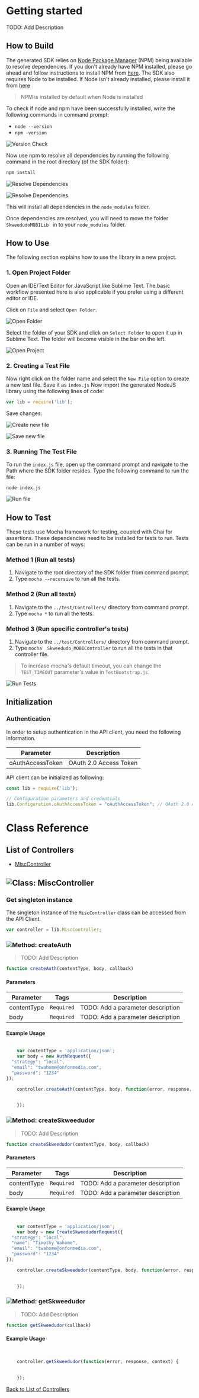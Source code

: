 # Getting started

TODO: Add Description

## How to Build

The generated SDK relies on [Node Package Manager](https://www.npmjs.com/) (NPM) being available to resolve dependencies. If you don't already have NPM installed, please go ahead and follow instructions to install NPM from [here](https://nodejs.org/en/download/).
The SDK also requires Node to be installed. If Node isn't already installed, please install it from [here](https://nodejs.org/en/download/)
> NPM is installed by default when Node is installed

To check if node and npm have been successfully installed, write the following commands in command prompt:

* `node --version`
* `npm -version`

![Version Check](https://apidocs.io/illustration/nodejs?step=versionCheck&workspaceFolder=Skweedudo_MOBI-Node)

Now use npm to resolve all dependencies by running the following command in the root directory (of the SDK folder):

```bash
npm install
```

![Resolve Dependencies](https://apidocs.io/illustration/nodejs?step=resolveDependency1&workspaceFolder=Skweedudo_MOBI-Node)

![Resolve Dependencies](https://apidocs.io/illustration/nodejs?step=resolveDependency2)

This will install all dependencies in the `node_modules` folder.

Once dependencies are resolved, you will need to move the folder `SkweedudoMOBILib ` in to your `node_modules` folder.

## How to Use

The following section explains how to use the library in a new project.

### 1. Open Project Folder
Open an IDE/Text Editor for JavaScript like Sublime Text. The basic workflow presented here is also applicable if you prefer using a different editor or IDE.

Click on `File` and select `Open Folder`.

![Open Folder](https://apidocs.io/illustration/nodejs?step=openFolder)

Select the folder of your SDK and click on `Select Folder` to open it up in Sublime Text. The folder will become visible in the bar on the left.

![Open Project](https://apidocs.io/illustration/nodejs?step=openProject&workspaceFolder=Skweedudo_MOBI-Node)

### 2. Creating a Test File

Now right click on the folder name and select the `New File` option to create a new test file. Save it as `index.js` Now import the generated NodeJS library using the following lines of code:

```js
var lib = require('lib');
```

Save changes.

![Create new file](https://apidocs.io/illustration/nodejs?step=createNewFile&workspaceFolder=Skweedudo_MOBI-Node)

![Save new file](https://apidocs.io/illustration/nodejs?step=saveNewFile&workspaceFolder=Skweedudo_MOBI-Node)

### 3. Running The Test File

To run the `index.js` file, open up the command prompt and navigate to the Path where the SDK folder resides. Type the following command to run the file:

```
node index.js
```

![Run file](https://apidocs.io/illustration/nodejs?step=runProject&workspaceFolder=Skweedudo_MOBI-Node)


## How to Test

These tests use Mocha framework for testing, coupled with Chai for assertions. These dependencies need to be installed for tests to run.
Tests can be run in a number of ways:

### Method 1 (Run all tests)

1. Navigate to the root directory of the SDK folder from command prompt.
2. Type `mocha --recursive` to run all the tests.

### Method 2 (Run all tests)

1. Navigate to the `../test/Controllers/` directory from command prompt.
2. Type `mocha *` to run all the tests.

### Method 3 (Run specific controller's tests)

1. Navigate to the `../test/Controllers/` directory from command prompt.
2. Type `mocha  Skweedudo_MOBIController`  to run all the tests in that controller file.

> To increase mocha's default timeout, you can change the `TEST_TIMEOUT` parameter's value in `TestBootstrap.js`.

![Run Tests](https://apidocs.io/illustration/nodejs?step=runTests&controllerName=Skweedudo_MOBIController)

## Initialization

### Authentication
In order to setup authentication in the API client, you need the following information.

| Parameter | Description |
|-----------|-------------|
| oAuthAccessToken | OAuth 2.0 Access Token |



API client can be initialized as following:

```JavaScript
const lib = require('lib');

// Configuration parameters and credentials
lib.Configuration.oAuthAccessToken = "oAuthAccessToken"; // OAuth 2.0 Access Token

```



# Class Reference

## <a name="list_of_controllers"></a>List of Controllers

* [MiscController](#misc_controller)

## <a name="misc_controller"></a>![Class: ](https://apidocs.io/img/class.png ".MiscController") MiscController

### Get singleton instance

The singleton instance of the ``` MiscController ``` class can be accessed from the API Client.

```javascript
var controller = lib.MiscController;
```

### <a name="create_auth"></a>![Method: ](https://apidocs.io/img/method.png ".MiscController.createAuth") createAuth

> TODO: Add Description


```javascript
function createAuth(contentType, body, callback)
```
#### Parameters

| Parameter | Tags | Description |
|-----------|------|-------------|
| contentType |  ``` Required ```  | TODO: Add a parameter description |
| body |  ``` Required ```  | TODO: Add a parameter description |



#### Example Usage

```javascript

    var contentType = 'application/json';
    var body = new AuthRequest({
  "strategy": "local",
  "email": "twahome@onfonmedia.com",
  "password": "1234"
});

    controller.createAuth(contentType, body, function(error, response, context) {

    
    });
```



### <a name="create_skweedudor"></a>![Method: ](https://apidocs.io/img/method.png ".MiscController.createSkweedudor") createSkweedudor

> TODO: Add Description


```javascript
function createSkweedudor(contentType, body, callback)
```
#### Parameters

| Parameter | Tags | Description |
|-----------|------|-------------|
| contentType |  ``` Required ```  | TODO: Add a parameter description |
| body |  ``` Required ```  | TODO: Add a parameter description |



#### Example Usage

```javascript

    var contentType = 'application/json';
    var body = new CreateSkweedudorRequest({
  "strategy": "local",
  "name": "Timothy Wahome",
  "email": "twahome@onfonmedia.com",
  "password": "1234"
});

    controller.createSkweedudor(contentType, body, function(error, response, context) {

    
    });
```



### <a name="get_skweedudor"></a>![Method: ](https://apidocs.io/img/method.png ".MiscController.getSkweedudor") getSkweedudor

> TODO: Add Description


```javascript
function getSkweedudor(callback)
```

#### Example Usage

```javascript


    controller.getSkweedudor(function(error, response, context) {

    
    });
```



[Back to List of Controllers](#list_of_controllers)



